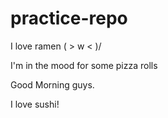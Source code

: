 # practice-repo
 
 I love ramen ( > w < )/

I'm in the mood for some pizza rolls

Good Morning guys.

I love sushi!